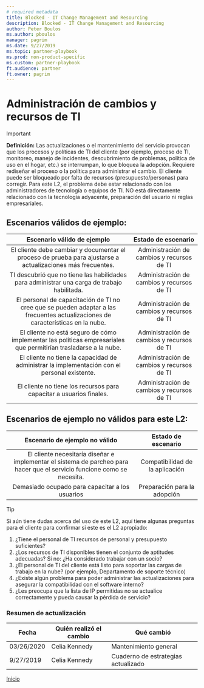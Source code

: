 ```yaml
---
# required metadata
title: Blocked - IT Change Management and Resourcing
description: Blocked - IT Change Management and Resourcing
author: Peter Boulos
ms.author: pboulos
manager: pagrim
ms.date: 9/27/2019
ms.topic: partner-playbook 
ms.prod: non-product-specific 
ms.custom: partner-playbook 
ft.audience: partner
ft.owner: pagrim
---
```


# Administración de cambios y recursos de TI

> [!IMPORTANT]
> **Definición:** Las actualizaciones o el mantenimiento del servicio provocan que los procesos y políticas de TI del cliente (por ejemplo, proceso de TI, monitoreo, manejo de incidentes, descubrimiento de problemas, política de uso en el hogar, etc.) se interrumpan, lo que bloquea la adopción. Requiere rediseñar el proceso o la política para administrar el cambio. El cliente puede ser bloqueado por falta de recursos (presupuesto/personas) para corregir. Para este L2, el problema debe estar relacionado con los administradores de tecnología o equipos de TI. NO está directamente relacionado con la tecnología adyacente, preparación del usuario ni reglas empresariales.

## Escenarios válidos de ejemplo:

| Escenario válido de ejemplo | Estado de escenario |
| :--: | :--: |
| El cliente debe cambiar y documentar el proceso de prueba para ajustarse a actualizaciones más frecuentes. | Administración de cambios y recursos de TI |
| TI descubrió que no tiene las habilidades para administrar una carga de trabajo habilitada. | Administración de cambios y recursos de TI |
| El personal de capacitación de TI no cree que se pueden adaptar a las frecuentes actualizaciones de características en la nube. | Administración de cambios y recursos de TI |
| El cliente no está seguro de cómo implementar las políticas empresariales que permitirían trasladarse a la nube. | Administración de cambios y recursos de TI |
| El cliente no tiene la capacidad de administrar la implementación con el personal existente. | Administración de cambios y recursos de TI |
| El cliente no tiene los recursos para capacitar a usuarios finales. | Administración de cambios y recursos de TI |

## Escenarios de ejemplo no válidos para este L2:

| Escenario de ejemplo no válido | Estado de escenario |
| :--: | :--: |
| El cliente necesitaría diseñar e implementar el sistema de parcheo para hacer que el servicio funcione como se necesita. | Compatibilidad de la aplicación |
| Demasiado ocupado para capacitar a los usuarios | Preparación para la adopción |

> [!TIP]
> Si aún tiene dudas acerca del uso de este L2, aquí tiene algunas preguntas para el cliente para confirmar si este es el L2 apropiado:
>    1. ¿Tiene el personal de TI recursos de personal y presupuesto suficientes?
>    2. ¿Los recursos de TI disponibles tienen el conjunto de aptitudes adecuadas? Si no: ¿Ha considerado trabajar con un socio?
>    3. ¿El personal de TI del cliente está listo para soportar las cargas de trabajo en la nube? (por ejemplo, Departamento de soporte técnico)
>    4. ¿Existe algún problema para poder administrar las actualizaciones para asegurar la compatibilidad con el software interno?
>    5. ¿Les preocupa que la lista de IP permitidas no se actualice correctamente y pueda causar la pérdida de servicio?​

###  Resumen de actualización

|Fecha|Quién realizó el cambio|Qué cambió|
|---------|---------------|----------------------------|
|03/26/2020| Celia Kennedy| Mantenimiento general|
|9/27/2019| Celia Kennedy| Cuaderno de estrategias actualizado|

[Inicio](http://partner-docs.microsoft.com)
